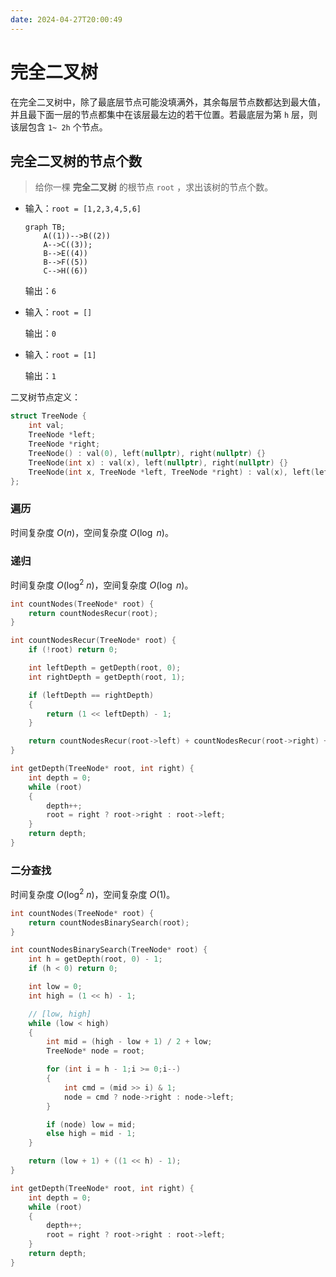 ```yaml
---
date: 2024-04-27T20:00:49
---
```


# 完全二叉树

在完全二叉树中，除了最底层节点可能没填满外，其余每层节点数都达到最大值，并且最下面一层的节点都集中在该层最左边的若干位置。若最底层为第 `h` 层，则该层包含 `1~ 2h` 个节点。

## 完全二叉树的节点个数

> 给你一棵 **完全二叉树** 的根节点 `root` ，求出该树的节点个数。

- 输入：`root = [1,2,3,4,5,6]`

    ``` mermaid
    graph TB;
        A((1))-->B((2))
        A-->C((3));
        B-->E((4))
        B-->F((5))
        C-->H((6))
    ```

    输出：`6`

- 输入：`root = []`

    输出：`0`

- 输入：`root = [1]`

    输出：`1`

二叉树节点定义：

``` cpp
struct TreeNode {
    int val;
    TreeNode *left;
    TreeNode *right;
    TreeNode() : val(0), left(nullptr), right(nullptr) {}
    TreeNode(int x) : val(x), left(nullptr), right(nullptr) {}
    TreeNode(int x, TreeNode *left, TreeNode *right) : val(x), left(left), right(right) {}
};
```

### 遍历

时间复杂度 $O(n)$，空间复杂度 $O(\log\ n)$。

### 递归

时间复杂度 $O(\log^2\ n)$，空间复杂度 $O(\log\ n)$。

``` cpp
int countNodes(TreeNode* root) {
    return countNodesRecur(root);
}

int countNodesRecur(TreeNode* root) {
    if (!root) return 0;

    int leftDepth = getDepth(root, 0);
    int rightDepth = getDepth(root, 1);

    if (leftDepth == rightDepth)
    {
        return (1 << leftDepth) - 1;
    }

    return countNodesRecur(root->left) + countNodesRecur(root->right) + 1;
}

int getDepth(TreeNode* root, int right) {
    int depth = 0;
    while (root)
    {
        depth++;
        root = right ? root->right : root->left;
    }
    return depth;
}
```

### 二分查找

时间复杂度 $O(\log^2\ n)$，空间复杂度 $O(1)$。

``` cpp
int countNodes(TreeNode* root) {
    return countNodesBinarySearch(root);
}

int countNodesBinarySearch(TreeNode* root) {
    int h = getDepth(root, 0) - 1;
    if (h < 0) return 0;

    int low = 0;
    int high = (1 << h) - 1;

    // [low, high]
    while (low < high)
    {
        int mid = (high - low + 1) / 2 + low;
        TreeNode* node = root;

        for (int i = h - 1;i >= 0;i--)
        {
            int cmd = (mid >> i) & 1;
            node = cmd ? node->right : node->left;
        }

        if (node) low = mid;
        else high = mid - 1;
    }

    return (low + 1) + ((1 << h) - 1);
}

int getDepth(TreeNode* root, int right) {
    int depth = 0;
    while (root)
    {
        depth++;
        root = right ? root->right : root->left;
    }
    return depth;
}
```
